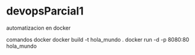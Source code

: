 # devopsParcial1
automatizacion en docker 

comandos docker 
docker build -t hola_mundo .
docker run -d -p 8080:80 hola_mundo
